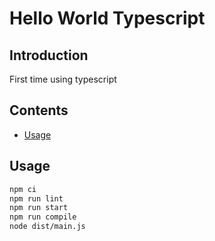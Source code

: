 # Hello World Typescript

## Introduction

First time using typescript

## Contents

- [Usage](#usage)

## Usage

```bash
npm ci
npm run lint
npm run start
npm run compile
node dist/main.js
```